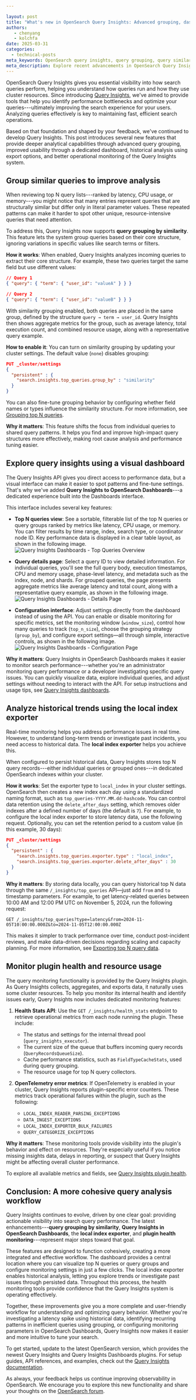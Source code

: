 ```yaml
---

layout: post
title: "What's new in OpenSearch Query Insights: Advanced grouping, dashboards, and historical analysis"
authors:
   - chenyang
   - kolchfa
date: 2025-03-31
categories:
  - technical-posts
meta_keywords: OpenSearch query insights, query grouping, query similarity, query dashboards, search performance, query optimization, query latency, search analytics, resource monitoring, OpenSearch Dashboards
meta_description: Explore recent advancements in OpenSearch Query Insights, featuring query grouping by similarity, a dedicated OpenSearch Dashboards plugin for visualization and configuration, a local index exporter for historical analysis, and new plugin health monitoring capabilities.
---
```


OpenSearch Query Insights gives you essential visibility into how search queries perform, helping you understand how queries run and how they use cluster resources. Since introducing [Query Insights](https://opensearch.org/blog/query-insights/), we've aimed to provide tools that help you identify performance bottlenecks and optimize your queries---ultimately improving the search experience for your users. Analyzing queries effectively is key to maintaining fast, efficient search operations.

Based on that foundation and shaped by your feedback, we've continued to develop Query Insights. This post introduces several new features that provide deeper analytical capabilities through advanced query grouping, improved usability through a dedicated dashboard, historical analysis using export options, and better operational monitoring of the Query Insights system.

## Group similar queries to improve analysis

When reviewing top N query lists---ranked by latency, CPU usage, or memory---you might notice that many entries represent queries that are structurally similar but differ only in literal parameter values. These repeated patterns can make it harder to spot other unique, resource-intensive queries that need attention.

To address this, Query Insights now supports **query grouping by similarity**. This feature lets the system group queries based on their core structure, ignoring variations in specific values like search terms or filters.

**How it works**: When enabled, Query Insights analyzes incoming queries to extract their core structure. For example, these two queries target the same field but use different values:

```json
// Query 1
{ "query": { "term": { "user_id": "valueA" } } }

// Query 2
{ "query": { "term": { "user_id": "valueB" } } }
```

With similarity grouping enabled, both queries are placed in the same group, defined by the structure `query → term → user_id`. Query Insights then shows aggregate metrics for the group, such as average latency, total execution count, and combined resource usage, along with a representative query example.

**How to enable it**: You can turn on similarity grouping by updating your cluster settings. The default value (`none`) disables grouping:

```json
PUT _cluster/settings
{
  "persistent" : {
    "search.insights.top_queries.group_by" : "similarity"
  }
}
```

You can also fine-tune grouping behavior by configuring whether field names or types influence the similarity structure. For more information, see [Grouping top N queries](https://opensearch.org/docs/latest/observing-your-data/query-insights/grouping-top-n-queries/).

**Why it matters**: This feature shifts the focus from individual queries to shared query patterns. It helps you find and improve high-impact query structures more effectively, making root cause analysis and performance tuning easier.

## Explore query insights using a visual dashboard

The Query Insights API gives you direct access to performance data, but a visual interface can make it easier to spot patterns and fine-tune settings. That's why we've added **Query Insights to OpenSearch Dashboards**---a dedicated experience built into the Dashboards interface.

This interface includes several key features:

- **Top N queries view**: See a sortable, filterable list of the top N queries or query groups ranked by metrics like latency, CPU usage, or memory. You can filter results by time range, index, search type, or coordinator node ID. Key performance data is displayed in a clear table layout, as shown in the following image.  
   ![Query Insights Dashboards - Top Queries Overview](/assets/media/blog-images/2025-03-31-query-insights-updates/top-queries-overview.png)

- **Query details page**: Select a query ID to view detailed information. For individual queries, you'll see the full query body, execution timestamps, CPU and memory usage, phase-level latency, and metadata such as the index, node, and shards. For grouped queries, the page presents aggregate metrics like average latency and total count, along with a representative query example, as shown in the following image.  
   ![Query Insights Dashboards - Details Page](/assets/media/blog-images/2025-03-31-query-insights-updates/top-queries-details.png)

- **Configuration interface**: Adjust settings directly from the dashboard instead of using the API. You can enable or disable monitoring for specific metrics, set the monitoring window (`window_size`), control how many queries to track (`top_n_size`), choose the grouping strategy (`group_by`), and configure export settings—all through simple, interactive controls, as shown in the following image.  
   ![Query Insights Dashboards - Configuration Page](/assets/media/blog-images/2025-03-31-query-insights-updates/query-insights-dashboards-config.png)

**Why it matters**: Query Insights in OpenSearch Dashboards makes it easier to monitor search performance---whether you're an administrator monitoring query performance or a developer investigating specific query issues. You can quickly visualize data, explore individual queries, and adjust settings without needing to interact with the API. For setup instructions and usage tips, see [Query Insights dashboards](https://opensearch.org/docs/latest/observing-your-data/query-insights/query-insights-dashboard/).

## Analyze historical trends using the local index exporter

Real-time monitoring helps you address performance issues in real time. However, to understand long-term trends or investigate past incidents, you need access to historical data. The **local index exporter** helps you achieve this.

When configured to persist historical data, Query Insights stores top N query records---either individual queries or grouped ones---in dedicated OpenSearch indexes within your cluster.

**How it works**: Set the exporter type to `local_index` in your cluster settings. OpenSearch then creates a new index each day using a standardized naming format, such as `top_queries-YYYY.MM.dd-hashcode`. You can control data retention using the `delete_after_days` setting, which removes older indexes after a defined number of days (the default is `7`). For example, to configure the local index exporter to store latency data, use the following request. Optionally, you can set the retention period to a custom value (in this example, 30 days):

```json
PUT _cluster/settings
{
  "persistent" : {
    "search.insights.top_queries.exporter.type" : "local_index",
    "search.insights.top_queries.exporter.delete_after_days" : 30
  }
}
```

**Why it matters**: By storing data locally, you can query historical top N data through the same `/_insights/top_queries` API—just add `from` and `to` timestamp parameters. For example, to get latency-related queries between 10:00 AM and 12:00 PM UTC on November 5, 2024, run the following request:

```
GET /_insights/top_queries?type=latency&from=2024-11-05T10:00:00.000Z&to=2024-11-05T12:00:00.000Z
```

This makes it simpler to track performance over time, conduct post-incident reviews, and make data-driven decisions regarding scaling and capacity planning. For more information, see [Exporting top N query data](https://opensearch.org/docs/latest/observing-your-data/query-insights/top-n-queries/#exporting-top-n-query-data).

## Monitor plugin health and resource usage

The query monitoring functionality is provided by the Query Insights plugin. As Query Insights collects, aggregates, and exports data, it naturally uses some cluster resources. To help you monitor its internal health and identify issues early, Query Insights now includes dedicated monitoring features:

1. **Health Stats API**: Use the `GET /_insights/health_stats` endpoint to retrieve operational metrics from each node running the plugin. These include:
   - The status and settings for the internal thread pool (`query_insights_executor`).
   - The current size of the queue that buffers incoming query records (`QueryRecordsQueueSize`).
   - Cache performance statistics, such as `FieldTypeCacheStats`, used during query grouping.
   - The resource usage for top N query collectors.

2. **OpenTelemetry error metrics**: If OpenTelemetry is enabled in your cluster, Query Insights reports plugin-specific error counters. These metrics track operational failures within the plugin, such as the following:
   - `LOCAL_INDEX_READER_PARSING_EXCEPTIONS`
   - `DATA_INGEST_EXCEPTIONS`
   - `LOCAL_INDEX_EXPORTER_BULK_FAILURES`
   - `QUERY_CATEGORIZE_EXCEPTIONS`

**Why it matters**: These monitoring tools provide visibility into the plugin's behavior and effect on resources. They're especially useful if you notice missing insights data, delays in reporting, or suspect that Query Insights might be affecting overall cluster performance.

To explore all available metrics and fields, see [Query Insights plugin health](https://opensearch.org/docs/latest/observing-your-data/query-insights/health/).

## Conclusion: A more cohesive query analysis workflow

Query Insights continues to evolve, driven by one clear goal: providing actionable visibility into search query performance. The latest enhancements---**query grouping by similarity**, **Query Insights in OpenSearch Dashboards**, the **local index exporter**, and **plugin health monitoring**---represent major steps toward that goal.

These features are designed to function cohesively, creating a more integrated and effective workflow. The dashboard provides a central location where you can visualize top N queries or query groups and configure monitoring settings in just a few clicks. The local index exporter enables historical analysis, letting you explore trends or investigate past issues through persisted data. Throughout this process, the health monitoring tools provide confidence that the Query Insights system is operating effectively.

Together, these improvements give you a more complete and user-friendly workflow for understanding and optimizing query behavior. Whether you're investigating a latency spike using historical data, identifying recurring patterns in inefficient queries using grouping, or configuring monitoring parameters in OpenSearch Dashboards, Query Insights now makes it easier and more intuitive to tune your search.

To get started, update to the latest OpenSearch version, which provides the newest Query Insights and Query Insights Dashboards plugins. For setup guides, API references, and examples, check out the [Query Insights documentation](https://opensearch.org/docs/latest/observing-your-data/query-insights/index/). 

As always, your feedback helps us continue improving observability in OpenSearch. We encourage you to explore this new functionality and share your thoughts on the [OpenSearch forum](https://forum.opensearch.org/).
